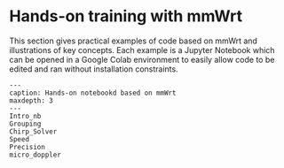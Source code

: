 # Hands-on training with mmWrt

This section gives practical examples of code based on mmWrt and illustrations of key concepts.
Each example is a Jupyter Notebook which can be opened in a Google Colab environment to easily allow code to be edited 
and ran without installation constraints.

```{toctree}
---
caption: Hands-on notebookd based on mmWrt
maxdepth: 3
---
Intro_nb
Grouping
Chirp_Solver
Speed
Precision
micro_doppler
```
